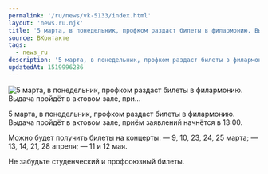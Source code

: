 ```yaml
---
permalink: '/ru/news/vk-5133/index.html'
layout: 'news.ru.njk'
title: '5 марта, в понедельник, профком раздаст билеты в филармонию. Выдача пройдёт в актовом зале, при…'
source: ВКонтакте
tags:
  - news_ru
description: '5 марта, в понедельник, профком раздаст билеты в филармонию. Выдача пройдёт в актовом зале, при…'
updatedAt: 1519996286
---
```

![5 марта, в понедельник, профком раздаст билеты в филармонию. Выдача пройдёт в актовом зале, при…](https://sun9-19.userapi.com/impf/c831208/v831208644/965ee/eOZfRWIKqj0.jpg?size=1050x699&quality=96&proxy=1&sign=45138158898a66d434d317abaf70c1d2&c_uniq_tag=RwrBiG2h3oogDdjzJWZKW2oAatFBsZm1Jkp-X7BH7mE&type=album)

5 марта, в понедельник, профком раздаст билеты в филармонию. Выдача пройдёт в актовом зале, приём заявлений начнётся в 13:00.

Можно будет получить билеты на концерты:
— 9, 10, 23, 24, 25 марта;
— 13, 14, 21, 28 апреля;
— 11 и 12 мая.

Не забудьте студенческий и профсоюзный билеты.
